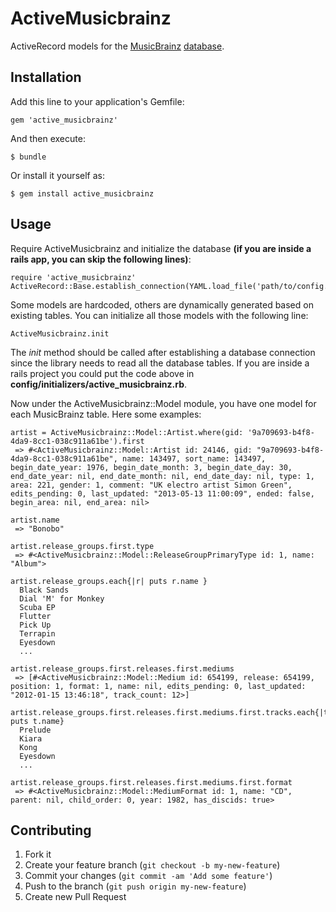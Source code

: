 # ActiveMusicbrainz

ActiveRecord models for the [MusicBrainz](http://musicbrainz.org/) [database](http://musicbrainz.org/doc/MusicBrainz_Database).

## Installation

Add this line to your application's Gemfile:

    gem 'active_musicbrainz'

And then execute:

    $ bundle

Or install it yourself as:

    $ gem install active_musicbrainz

## Usage

Require ActiveMusicbrainz and initialize the database **(if you are inside a rails app, you can skip the following lines)**:

    require 'active_musicbrainz'
    ActiveRecord::Base.establish_connection(YAML.load_file('path/to/config.yml'))

Some models are hardcoded, others are dynamically generated based on existing tables. You can initialize all those models with the following line:

    ActiveMusicbrainz.init

The *init* method should be called after establishing a database connection since the library needs to read all the database tables.
If you are inside a rails project you could put the code above in **config/initializers/active_musicbrainz.rb**.

Now under the ActiveMusicbrainz::Model module, you have one model for each MusicBrainz table.
Here some examples:

    artist = ActiveMusicbrainz::Model::Artist.where(gid: '9a709693-b4f8-4da9-8cc1-038c911a61be').first
     => #<ActiveMusicbrainz::Model::Artist id: 24146, gid: "9a709693-b4f8-4da9-8cc1-038c911a61be", name: 143497, sort_name: 143497, begin_date_year: 1976, begin_date_month: 3, begin_date_day: 30, end_date_year: nil, end_date_month: nil, end_date_day: nil, type: 1, area: 221, gender: 1, comment: "UK electro artist Simon Green", edits_pending: 0, last_updated: "2013-05-13 11:00:09", ended: false, begin_area: nil, end_area: nil>

    artist.name
     => "Bonobo"

    artist.release_groups.first.type
     => #<ActiveMusicbrainz::Model::ReleaseGroupPrimaryType id: 1, name: "Album">

    artist.release_groups.each{|r| puts r.name }
      Black Sands
      Dial 'M' for Monkey
      Scuba EP
      Flutter
      Pick Up
      Terrapin
      Eyesdown
      ...

    artist.release_groups.first.releases.first.mediums
     => [#<ActiveMusicbrainz::Model::Medium id: 654199, release: 654199, position: 1, format: 1, name: nil, edits_pending: 0, last_updated: "2012-01-15 13:46:18", track_count: 12>]

    artist.release_groups.first.releases.first.mediums.first.tracks.each{|t| puts t.name}
      Prelude
      Kiara
      Kong
      Eyesdown
      ...

    artist.release_groups.first.releases.first.mediums.first.format
     => #<ActiveMusicbrainz::Model::MediumFormat id: 1, name: "CD", parent: nil, child_order: 0, year: 1982, has_discids: true>

## Contributing

1. Fork it
2. Create your feature branch (`git checkout -b my-new-feature`)
3. Commit your changes (`git commit -am 'Add some feature'`)
4. Push to the branch (`git push origin my-new-feature`)
5. Create new Pull Request
